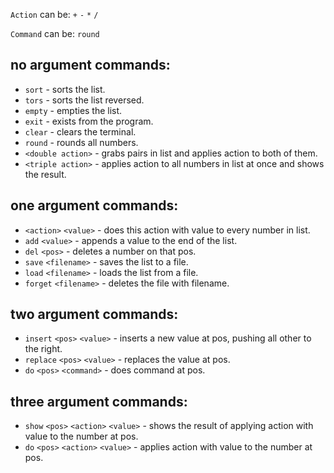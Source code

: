 `Action` can be: `+` `-` `*` `/`

`Command` can be: `round`

## no argument commands:
- `sort` - sorts the list.
- `tors` - sorts the list reversed.
- `empty` - empties the list.
- `exit` - exists from the program.
- `clear` - clears the terminal.
- `round` - rounds all numbers.
- `<double action>` - grabs pairs in list and applies action to both of them.
- `<triple action>` - applies action to all numbers in list at once and shows the result.

## one argument commands:
- `<action>` `<value>` - does this action with value to every number in list.
- `add` `<value>` - appends a value to the end of the list.
- `del` `<pos>` - deletes a number on that pos.
- `save` `<filename>` - saves the list to a file.
- `load` `<filename>` - loads the list from a file.
- `forget` `<filename>` - deletes the file with filename.

## two argument commands:
- `insert` `<pos>` `<value>` - inserts a new value at pos, pushing all other to the right.
- `replace` `<pos>` `<value>` - replaces the value at pos.
- `do` `<pos>` `<command>` - does command at pos.

## three argument commands:
- `show` `<pos>` `<action>` `<value>` - shows the result of applying action with value to the number at pos.
- `do` `<pos>` `<action>` `<value>` - applies action with value to the number at pos.
